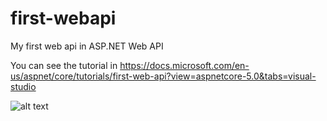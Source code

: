 # first-webapi
My first web api in ASP.NET Web API

You can see the tutorial in https://docs.microsoft.com/en-us/aspnet/core/tutorials/first-web-api?view=aspnetcore-5.0&tabs=visual-studio

![alt text](https://i.ibb.co/dQhb4qg/swagger-firstapi.png)
